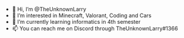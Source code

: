 - 👋 Hi, I’m @TheUnknownLarry
- 👀 I’m interested in Minecraft, Valorant, Coding and Cars
- 🌱 I’m currently learning informatics in 4th semester
- 📫 You can reach me on Discord through TheUnknownLarry#1366

<!---
TheUnknownLarry/TheUnknownLarry is a ✨ special ✨ repository because its `README.md` (this file) appears on your GitHub profile.
You can click the Preview link to take a look at your changes.
--->
